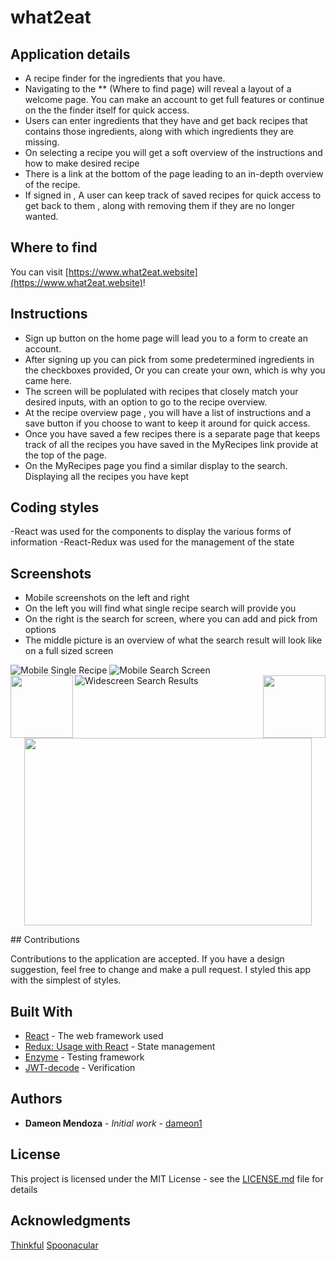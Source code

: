 # what2eat

## Application details

- A recipe finder for the ingredients that you have.
- Navigating to the ** (Where to find page) will reveal a layout of a welcome page. You can make an account to    get full features or continue on the the finder itself for quick access.
- Users can enter ingredients that they have and get back recipes that contains those ingredients, along with
  which ingredients they are missing.
- On selecting a recipe you will get a soft overview of the instructions and how to make desired 
  recipe
- There is a link at the bottom of the page leading to an in-depth overview of the recipe.
- If signed in , A user can keep track of saved recipes for quick access to get back to them , along with        removing them if they are no longer wanted.

## Where to find

You can visit [https://www.what2eat.website](https://www.what2eat.website)!

## Instructions

- Sign up button on the home page will lead you to a form to create an account.
- After signing up you can pick from some predetermined ingredients in the checkboxes provided,
  Or you can create your own, which is why you came here.
- The screen will be poplulated with recipes that closely match your desired inputs, with an option to go to
 the recipe overview.
- At the recipe overview page , you will have a list of instructions and a save button if you choose to
 want to keep it around for quick access.
- Once you have saved a few recipes there is a separate page that keeps track of all the recipes you have
 saved in the MyRecipes link provide at the top of the page.
- On the MyRecipes page you find a similar display to the search. Displaying all the recipes you have kept

## Coding styles

-React was used for the components to display the various forms of information
-React-Redux was used for the management of the state

## Screenshots


- Mobile screenshots on the left and right
- On the left you will find what single recipe search will provide you
- On the right is the search for screen, where you can add and pick from options
- The middle picture is an overview of what the search result will look like on a full sized screen

![Mobile Single Recipe](/assets/images/singleRecipe.png)
![Mobile Search Screen](assets/images/homescreen.png)
![Widescreen Search Results](assets/images/searchedRecipes.png)
<img align="left" width="100" height="100" src="/assets/images/singleRecipe.png">
<img align="right" width="100" height="100" src="/assets/images/homescreen.png">
<p align="center">
  <img width="460" height="300" src="/assets/images/searchedRecipes.png">
</p>
## Contributions

Contributions to the application are accepted. If you have a design suggestion, feel free to 
change and make a pull request. I styled this app with the simplest of styles.

## Built With

- [React](https://github.com/gitname/react-gh-pages) - The web framework used
- [Redux: Usage with React](https://redux.js.org/basics/usage-with-react) - State management
- [Enzyme](https://airbnb.io/enzyme/) - Testing framework
- [JWT-decode](https://www.npmjs.com/package/jwt-decode) - Verification

## Authors

- **Dameon Mendoza** - *Initial work* - [dameon1](https://github.com/dameon1)

## License

This project is licensed under the MIT License - see the [LICENSE.md](LICENSE.md) file for details

## Acknowledgments

[Thinkful](https://www.thinkful.com/)
[Spoonacular](https://spoonacular.com/)
